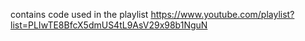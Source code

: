 contains code used in the playlist https://www.youtube.com/playlist?list=PLIwTE8BfcX5dmUS4tL9AsV29x98b1NguN
